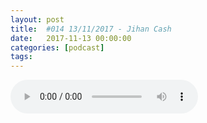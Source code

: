 ```yaml
---
layout: post
title:  #014 13/11/2017 - Jihan Cash
date:   2017-11-13 00:00:00
categories: [podcast]
tags:
---
```

<audio src='http://feeds.soundcloud.com/stream/354952886-la-bulle-crypto-014-13112017-jihan-cash.mp3' auto-play='false' controls='true' />

#014 13/11/2017 -  Jihan Cash

Des questions à propos de l’épisode ? On a dit une bêtise ? Envie de partager et d’échanger ?
Rejoins nous sur notre communauté Telegram (https://t.me/joinchat/BPCby0LDFPYTUhYNDlILVg) ou par Twitter @labullecrypto.

Segwit annulé?
https://themerkle.com/segwit2x-hard-fork-will-happen-once-additional-replay-protection-is-in-place/

ICOs seront considérées comme des investissements
https://news.bitcoin.com/sec-chairman-initial-coin-offerings-will-have-to-register-as-securities/

WaltonChain a gagné 450k$ avec le gouvernement de Chine
https://www.reddit.com/r/CryptoCurrency/comments/7c51l5/waltonchain_wtc_wins_usd_450k_its_official_walton/

City of Zion ont publié les guidelines pour des token sales responsables sur NEO
https://medium.com/proof-of-working/guidelines-for-responsible-token-sales-5c4ae784c2d8

ICO sur Monaize repoussée
https://themerkle.com/komodo-delays-monaize-public-dico-launch-due-to-gui-discrepancy/

CryptoTraders: Anniversaire OkCash le 24 Novembre
Telegram: https://t.me/CryptosTraderSignals
Twitter: https://twitter.com/CrypTradSign

Cryptoast: Démocratisons la cryptomonnaie
https://cryptoast.fr/

Ce que dit Twitter: Nebulas
https://nebulas.io/docs/NebulasWhitepaper.pdf

Soutenez le podcast:
BTC: 1F8mSBpdVSYbW7S5w5zaFRtPkJGAjneFVN
LTC: LgKsmiwozmhH4XixzP9iUzHR3DBGtCuo7F
ETH (et autres tokens): 0xe390d66441D0144fd54bd82Bff96B94E7620196f 

Intro/outro music: Cash Rules by Ari de Niro is licensed under a Attribution-NonCommercial 3.0 International License.
